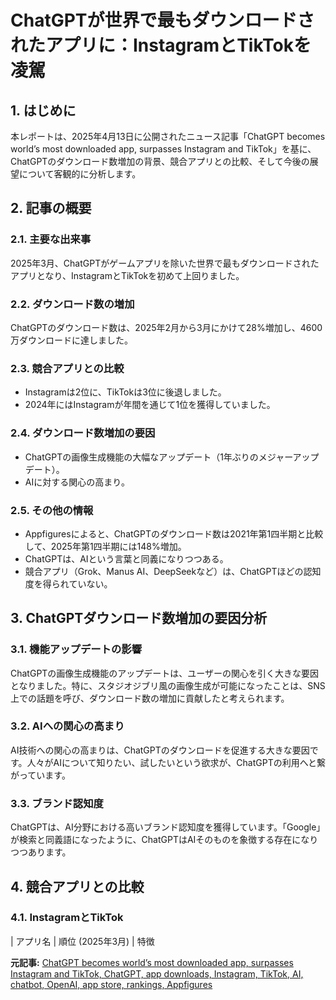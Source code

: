 # ChatGPTが世界で最もダウンロードされたアプリに：InstagramとTikTokを凌駕

## 1. はじめに

本レポートは、2025年4月13日に公開されたニュース記事「ChatGPT becomes world’s most downloaded app, surpasses Instagram and TikTok」を基に、ChatGPTのダウンロード数増加の背景、競合アプリとの比較、そして今後の展望について客観的に分析します。

## 2. 記事の概要

### 2.1. 主要な出来事

2025年3月、ChatGPTがゲームアプリを除いた世界で最もダウンロードされたアプリとなり、InstagramとTikTokを初めて上回りました。

### 2.2. ダウンロード数の増加

ChatGPTのダウンロード数は、2025年2月から3月にかけて28%増加し、4600万ダウンロードに達しました。

### 2.3. 競合アプリとの比較

* Instagramは2位に、TikTokは3位に後退しました。
* 2024年にはInstagramが年間を通じて1位を獲得していました。

### 2.4. ダウンロード数増加の要因

* ChatGPTの画像生成機能の大幅なアップデート（1年ぶりのメジャーアップデート）。
* AIに対する関心の高まり。

### 2.5. その他の情報

* Appfiguresによると、ChatGPTのダウンロード数は2021年第1四半期と比較して、2025年第1四半期には148%増加。
* ChatGPTは、AIという言葉と同義になりつつある。
* 競合アプリ（Grok、Manus AI、DeepSeekなど）は、ChatGPTほどの認知度を得られていない。

## 3. ChatGPTダウンロード数増加の要因分析

### 3.1. 機能アップデートの影響

ChatGPTの画像生成機能のアップデートは、ユーザーの関心を引く大きな要因となりました。特に、スタジオジブリ風の画像生成が可能になったことは、SNS上での話題を呼び、ダウンロード数の増加に貢献したと考えられます。

### 3.2. AIへの関心の高まり

AI技術への関心の高まりは、ChatGPTのダウンロードを促進する大きな要因です。人々がAIについて知りたい、試したいという欲求が、ChatGPTの利用へと繋がっています。

### 3.3. ブランド認知度

ChatGPTは、AI分野における高いブランド認知度を獲得しています。「Google」が検索と同義語になったように、ChatGPTはAIそのものを象徴する存在になりつつあります。

## 4. 競合アプリとの比較

### 4.1. InstagramとTikTok

| アプリ名 | 順位 (2025年3月) | 特徴 

**元記事:** [ChatGPT becomes world’s most downloaded app, surpasses Instagram and TikTok, ChatGPT, app downloads, Instagram, TikTok, AI, chatbot, OpenAI, app store, rankings, Appfigures](https://english.mathrubhumi.com/features/technology/chatgpt-most-downloaded-app-outdoing-instagaram-tiktok-1.10507688)